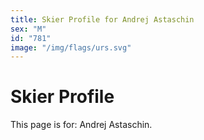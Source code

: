 ```yaml
---
title: Skier Profile for Andrej Astaschin
sex: "M"
id: "781"
image: "/img/flags/urs.svg" 
---
```


# Skier Profile

This page is for: Andrej Astaschin.
    